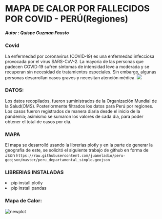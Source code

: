 # MAPA DE CALOR POR FALLECIDOS POR COVID - PERÚ(Regiones)
##### Autor : Quispe Guzman Fausto
### Covid
La enfermedad por coronavirus (COVID‑19) es una enfermedad infecciosa provocada por el virus SARS-CoV-2.
La mayoría de las personas que padecen COVID‑19 sufren síntomas de intensidad leve a moderada y se recuperan sin necesidad de tratamientos especiales. Sin embargo, algunas personas desarrollan casos graves y necesitan atención médica.
![](https://www.un.org/sites/un2.un.org/files/styles/large-article-image-style-16-9/public/field/image/covid-19-variants.jpg?itok=_7yjJXSt)

### DATOS:
Los datos recopilados, fueron suministrados de la Organización Mundial de la Salud(OMS). Posteriormente filtrados los datos para Perú por regiones.
Los casos fueron registrados de manera diaria desde el inicio de la pandemia; asimismo se sumaron los valores de cada dia, para poder obtener el total de casos por dia.
### MAPA
El mapa se desarrolló usando la librerias plotly y en la parte de generar la geografia de este, se solicitó el siguiente trabajo de github en forma de Json `https://raw.githubusercontent.com/juaneladio/peru-geojson/master/peru_departamental_simple.geojson`

### LIBRERIAS INSTALADAS
<li>pip install plotly
<li>pip install pandas
  
### Mapa de Calor:
![newplot](https://user-images.githubusercontent.com/87513184/219402598-b45001fc-3ac5-46ad-ac31-65ccaf3b8dca.png)
